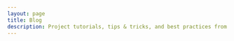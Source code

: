 ```yaml
---
layout: page
title: Blog
description: Project tutorials, tips & tricks, and best practices from the Clairview team and community.
---
```


<script setup>
import TagsIndex from '@/components/blog/TagsIndex.vue';
import BlogHero from '@/components/blog/BlogHero.vue';
import { useData } from 'vitepress';
const { params } = useData();
</script>

<BlogHero />
<TagsIndex :tag="params" />

